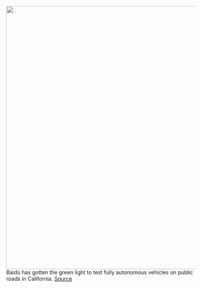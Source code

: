 <img src='https://cdn.vox-cdn.com/thumbor/wj9kpVH35UYqHsT-L2S6xjlX3UI=/0x0:950x633/1200x800/filters:focal(399x241:551x393)/cdn.vox-cdn.com/uploads/chorus_image/image/68730144/baidu.0.jpeg' width='700px' /><br/>
Baidu has gotten the green light to test fully autonomous vehicles on public roads in California.
<a href='https://www.theverge.com/2021/1/27/22252944/baidu-driverless-cars-test-permit-california-dmv'> Source <a/>